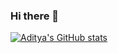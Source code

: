 ### Hi there 👋

<!--
**devmrfitz/devmrfitz** is a ✨ _special_ ✨ repository because its `README.md` (this file) appears on your GitHub profile.

-->
[![Aditya's GitHub stats](https://github-readme-stats.vercel.app/api?username=devmrfitz&hide=stars&count_private=true&show_icons=true&theme=dark)](https://github.com/anuraghazra/github-readme-stats)
